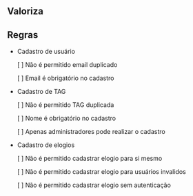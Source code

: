 ## Valoriza


## Regras

- Cadastro de usuário 
    
    [ ] Não é permitido email duplicado
    
    [ ] Email é obrigatório no cadastro

- Cadastro de TAG 
    
    [ ] Não é permitido TAG duplicada

    [ ] Nome é obrigatório no cadastro

    [ ] Apenas administradores pode realizar o cadastro 

- Cadastro de elogios 
    
    [ ] Não é permitido cadastrar elogio para si mesmo 

    [ ] Não é permitido cadastrar elogio para usuários invalidos 

    [ ] Não é permitido cadastrar elogio sem autenticação  
   